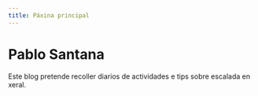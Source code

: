 ```yaml
---
title: Páxina principal
---
```


# Pablo Santana 

Este blog pretende recoller diarios de actividades e tips sobre escalada en xeral.
